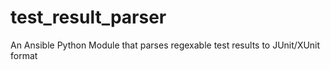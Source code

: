 # test_result_parser
An Ansible Python Module that parses regexable test results to JUnit/XUnit format

